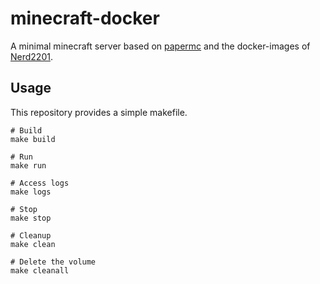 # minecraft-docker

A minimal minecraft server based on [papermc](https://papermc.io/) and the docker-images of [Nerd2201](https://github.com/Nerd2201/docker-images).

## Usage

This repository provides a simple makefile.


```shell
# Build
make build

# Run
make run

# Access logs
make logs

# Stop
make stop

# Cleanup
make clean

# Delete the volume
make cleanall
```

